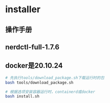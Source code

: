 # installer

## 操作手册

##
## nerdctl-full-1.7.6
## docker是20.10.24

```bash
# 先执行tools/download_package.sh下载运行时的包
bash tools/download_package.sh
```

```bash
# 根据选项安装容器运行时，containerd或docker
bash install.sh
```
